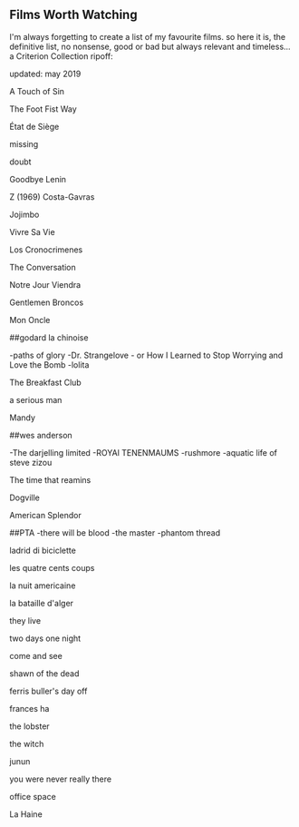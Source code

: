 Films Worth Watching
---------------------

I'm always forgetting to create a list of my favourite films.
so here it is, the definitive list, no nonsense, good or bad but always relevant and timeless... a Criterion Collection ripoff:

updated: may 2019



A Touch of Sin

The Foot Fist Way

État de Siège

missing

doubt

Goodbye Lenin

Z (1969) Costa-Gavras

Jojimbo

Vivre Sa Vie

Los Cronocrimenes

The Conversation

Notre Jour Viendra

Gentlemen Broncos

Mon Oncle

##godard 
la chinoise

-paths of glory
-Dr. Strangelove - or How I Learned to Stop Worrying and Love the Bomb
-lolita

The Breakfast Club

a serious man

Mandy

##wes anderson

-The darjelling limited
-ROYAl TENENMAUMS
-rushmore
-aquatic life of steve zizou

The time that reamins

Dogville

American Splendor

##PTA
-there will be blood
-the master
-phantom thread

ladrid di biciclette

les quatre cents coups

la nuit americaine

la bataille d'alger

they live

two days one night

come and see

shawn of the dead

ferris buller's day off

frances ha

the lobster

the witch

junun

you were never really there



office space

La Haine


